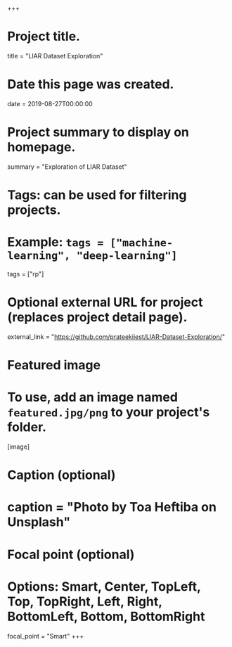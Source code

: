 +++
# Project title.
title = "LIAR Dataset Exploration"


# Date this page was created.
date = 2019-08-27T00:00:00

# Project summary to display on homepage.
summary = "Exploration of LIAR Dataset"

# Tags: can be used for filtering projects.
# Example: `tags = ["machine-learning", "deep-learning"]`
tags = ["rp"]

# Optional external URL for project (replaces project detail page).
external_link = "https://github.com/prateekiiest/LIAR-Dataset-Exploration/"

# Featured image
# To use, add an image named `featured.jpg/png` to your project's folder. 
[image]
  # Caption (optional)
  # caption = "Photo by Toa Heftiba on Unsplash"

  # Focal point (optional)
  # Options: Smart, Center, TopLeft, Top, TopRight, Left, Right, BottomLeft, Bottom, BottomRight
  focal_point = "Smart"
+++
